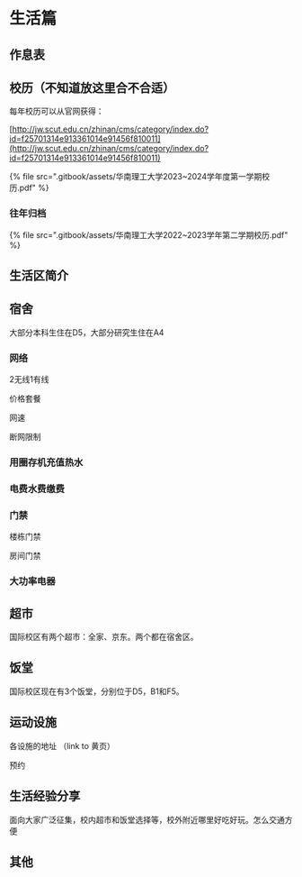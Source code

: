 # 生活篇

## 作息表

## 校历（不知道放这里合不合适）

每年校历可以从官网获得：

[http://jw.scut.edu.cn/zhinan/cms/category/index.do?id=f25701314e913361014e91456f810011](http://jw.scut.edu.cn/zhinan/cms/category/index.do?id=f25701314e913361014e91456f810011)

{% file src=".gitbook/assets/华南理工大学2023~2024学年度第一学期校历.pdf" %}

### 往年归档

{% file src=".gitbook/assets/华南理工大学2022~2023学年第二学期校历.pdf" %}

## 生活区简介

## 宿舍

大部分本科生住在D5，大部分研究生住在A4

### 网络

2无线1有线

价格套餐

网速

断网限制

### 用圈存机充值热水

### 电费水费缴费

### 门禁

楼栋门禁

房间门禁

### 大功率电器

## 超市

国际校区有两个超市：全家、京东。两个都在宿舍区。

## 饭堂

国际校区现在有3个饭堂，分别位于D5，B1和F5。

## 运动设施

各设施的地址 （link to 黄页）

预约

## 生活经验分享

面向大家广泛征集，校内超市和饭堂选择等，校外附近哪里好吃好玩。怎么交通方便

## 其他
